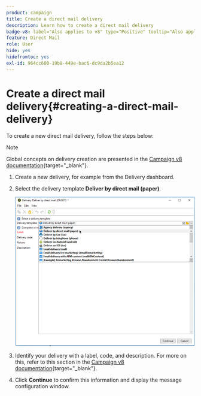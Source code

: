 ```yaml
---
product: campaign
title: Create a direct mail delivery
description: Learn how to create a direct mail delivery
badge-v8: label="Also applies to v8" type="Positive" tooltip="Also applies to Campaign v8"
feature: Direct Mail
role: User
hide: yes
hidefromtoc: yes
exl-id: 964cc600-19b8-449e-bac6-dc9da2b5ea12
---
```

# Create a direct mail delivery{#creating-a-direct-mail-delivery}

To create a new direct mail delivery, follow the steps below:

>[!NOTE]
>
>Global concepts on delivery creation are presented in the [Campaign v8 documentation](https://experienceleague.adobe.com/docs/campaign/campaign-v8/send/create-message.html){target="_blank"}.

1. Create a new delivery, for example from the Delivery dashboard.
1. Select the delivery template **Deliver by direct mail (paper)**.

   ![](assets/direct_mail.png)

1. Identify your delivery with a label, code, and description. For more on this, refer to this section in the [Campaign v8 documentation](https://experienceleague.adobe.com/docs/campaign/campaign-v8/send/create-message.html#create-the-delivery){target="_blank"}.
1. Click **Continue** to confirm this information and display the message configuration window.
